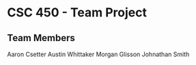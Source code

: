 # CSC 450 - Team Project
## Team Members
Aaron Csetter
Austin Whittaker
Morgan Glisson
Johnathan Smith